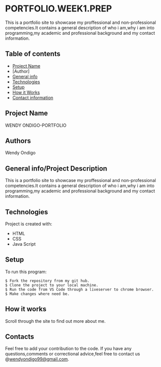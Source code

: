 # PORTFOLIO.WEEK1.PREP


This is a portfolio site to showcase my proffessional and non-professional competencies.It contains a general description of who i am,why i am into programming,my academic and professional background and my contact information.
## Table of contents
* [Project Name](#Project)
* [Author]
* [General info](#general-info)
* [Technologies](#technologies)
* [Setup](#setup)
* [How it Works](#instructions)
* [Contact information](#contacts)

## Project Name
 WENDY ONDIGO-PORTFOLIO
 ## Authors
Wendy Ondigo


## General info/Project Description
This is a portfolio site to showcase my proffessional and non-professional competencies.It contains a general description of who i am,why i am into programming,my academic and professional background and my contact information.
	
## Technologies
Project is created with:
* HTML
* CSS
* Java Script
	
## Setup
To run this program:

```
$ Fork the repository from my git hub.
$ Clone the project to your local machine.
$ Run the code from VS Code through a liveserver to chrome browser.
$ Make changes where need be.
```
## How it works
Scroll through the site to find out more about me.
## Contacts
Feel free to add your contribution to the code.
If you have any questions,comments or correctional advice,feel free to contact us @wendyondigo99@gmail.com.